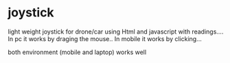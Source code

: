 # joystick
light weight joystick for drone/car using Html and javascript with readings....
In pc it works by draging the mouse..
In mobile it works by clicking...

both environment (mobile and laptop) works well
